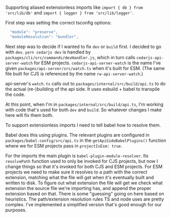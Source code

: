 Supporting aliased extensionless imports like `import { db } from 'src/lib/db'`
and `import { logger } from 'src/lib/logger'`.

First step was setting the correct tsconfig options:

```js
  "module": "preserve",
  "moduleResolution": "bundler",
```

Next step was to decide if I wanted to fix `dev` or `build` first. I decided to
go with `dev`. `yarn cedarjs dev` is handled by
`packages/cli/src/commands/devHandler.js`, which in turn calls
`cedarjs-api-server-watch` for ESM projects. `cedarjs-api-server-watch` is the
name I've given `packages/api-server/src/watch.ts` when it's built for ESM. (The
same file built for CJS is referenced by the name `rw-api-server-watch`.)

api-server's `watch.ts` calls out to `packages/internal/src/build/api.ts` to
do the actual (re-)building of the api side. It uses esbuild + babel to
transpile the code.

At this point, when I'm in `packages/internal/src/build/api.ts`, I'm working
with code that's used for both `dev` and `build`. So whatever changes I make
here will fix them both.

To support extensionless imports I need to tell babel how to resolve them.

Babel does this using plugins. The relevant plugins are configured in
`packages/babel-config/src/api.ts` in the `getApiSideBabelPlugins()` function
where we for ESM projects pass in `projectIsEsm: true`.

For the imports the main plugin is `babel-plugin-module-resolver`. Its
`resolvePath` function used to only be invoked for CJS projects, but now I
change things so that it's invoked for both CJS and ESM projects. For ESM
projects we need to make sure it resolves to a path with the correct extension,
matching what the file will get when it's eventually built and written to disk.
To figure out what extension the file will get we check what extension the
source file we're importing has, and append the proper extension based on that.
There is some "guessing" going on here based on heuristics. The path/extension
resolution rules TS and node uses are pretty complex. I've implemented a
simplified version that's good enough for our purposes.
